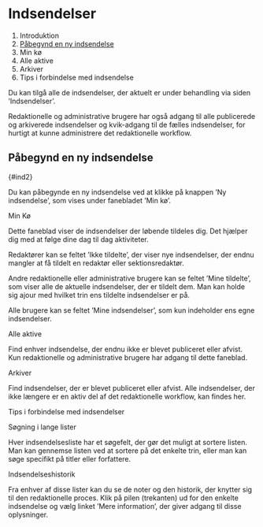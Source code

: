 # Indsendelser

1. Introduktion
2. [Påbegynd en ny indsendelse](/ind2)
3. Min kø
4. Alle aktive
5. Arkiver
6. Tips i forbindelse med indsendelse

Du kan tilgå alle de indsendelser, der aktuelt er under behandling via siden ’Indsendelser’.

Redaktionelle og administrative brugere har også adgang til alle publicerede og arkiverede indsendelser og kvik-adgang til de fælles indsendelser, for hurtigt at kunne administrere det redaktionelle workflow.

## Påbegynd en ny indsendelse {#ind2}

Du kan påbegynde en ny indsendelse ved at klikke på knappen ’Ny indsendelse’, som vises under fanebladet ’Min kø’.

Min Kø

Dette faneblad viser de indsendelser der løbende tildeles dig. Det hjælper dig med at følge dine dag til dag aktiviteter.

Redaktører kan se feltet ’Ikke tildelte’, der viser nye indsendelser, der endnu mangler at få tildelt en redaktør eller sektionsredaktør.

Andre redaktionelle eller administrative brugere kan se feltet ’Mine tildelte’, som viser alle de aktuelle indsendelser, der er tildelt dem. Man kan holde sig ajour med hvilket trin ens tildelte indsendelser er på.

Alle brugere kan se feltet ’Mine indsendelser’, som kun indeholder ens egne indsendelser.

Alle aktive

Find enhver indsendelse, der endnu ikke er blevet publiceret eller afvist. Kun redaktionelle og administrative brugere har adgang til dette faneblad.

Arkiver

Find indsendelser, der er blevet publiceret eller afvist. Alle indsendelser, der ikke længere er en aktiv del af det redaktionelle workflow, kan findes her.

Tips i forbindelse med indsendelser

Søgning i lange lister

Hver indsendelsesliste har et søgefelt, der gør det muligt at sortere listen. Man kan gennemse listen ved at sortere på det enkelte trin, eller man kan søge specifikt på titler eller forfattere.

Indsendelseshistorik

Fra enhver af disse lister kan du se de noter og den historik, der knytter sig til den redaktionelle proces. Klik på pilen \(trekanten\) ud for den enkelte indsendelse og vælg linket ’Mere information’, der giver adgang til disse oplysninger.



